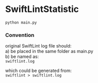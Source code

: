 # SwiftLintStatistic

`python main.py`

### Convention
original SwiftLint log file should:  
a) be placed in the same folder as main.py  
b) be named as:  
`swiftlint.log`

which could be generated from:  
`swiftlint > swiftlint.log`
